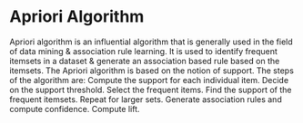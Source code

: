 # Apriori Algorithm
Apriori algorithm is an influential algorithm that is generally used in the field of data mining & association rule learning. It is used to identify frequent itemsets in a dataset & generate an association based rule based on the itemsets.
The Apriori algorithm is based on the notion of support. The steps of the algorithm are:
Compute the support for each individual item.
Decide on the support threshold.
Select the frequent items.
Find the support of the frequent itemsets.
Repeat for larger sets.
Generate association rules and compute confidence.
Compute lift.
